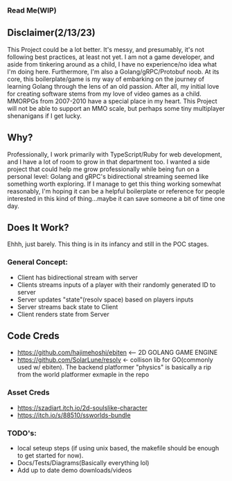 ### Read Me(WIP)

## Disclaimer(2/13/23)

This Project could be a lot better. It's messy, and presumably, it's not following best practices, at least not yet. I am not a game developer, and aside from tinkering around as a child, I have no experience/no idea what I'm doing here. Furthermore, I'm also a Golang/gRPC/Protobuf noob. At its core, this boilerplate/game is my way of embarking on the journey of learning Golang through the lens of an old passion. After all, my initial love for creating software stems from my love of video games as a child. MMORPGs from 2007-2010 have a special place in my heart. This Project will not be able to support an MMO scale, but perhaps some tiny multiplayer shenanigans if I get lucky.

## Why?

Professionally, I work primarily with TypeScript/Ruby for web development, and I have a lot of room to grow in that department too. I wanted a side project that could help me grow professionally while being fun on a personal level: Golang and gRPC's bidirectional streaming seemed like something worth exploring. If I manage to get this thing working somewhat reasonably, I'm hoping it can be a helpful boilerplate or reference for people interested in this kind of thing...maybe it can save someone a bit of time one day.

## Does It Work?

Ehhh, just barely. This thing is in its infancy and still in the POC stages.

### General Concept:

- Client has bidirectional stream with server
- Clients streams inputs of a player with their randomly generated ID to server
- Server updates "state"(resolv space) based on players inputs
- Server streams back state to Client
- Client renders state from Server

## Code Creds

- https://github.com/hajimehoshi/ebiten <-- 2D GOLANG GAME ENGINE
- https://github.com/SolarLune/resolv <- collison lib for GO(commonly used w/ ebiten). The backend platformer "physics" is basically a rip from the world platformer exmaple in the repo

### Asset Creds

- https://szadiart.itch.io/2d-soulslike-character
- https://itch.io/s/88510/ssworlds-bundle

### TODO's:

- local seteup steps (if using unix based, the makefile should be enough to get started for now).
- Docs/Tests/Diagrams(Basically everything lol)
- Add up to date demo downloads/videos
